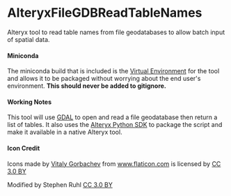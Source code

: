 # AlteryxFileGDBReadTableNames
Alteryx tool to read table names from file geodatabases to allow batch input of spatial data.


#### Miniconda
The miniconda build that is included is the [Virtual Environment](https://help.alteryx.com/developer/current/Python/use/VirtualEnvironment.htm?tocpath=SDKs%7CBuild%20Custom%20Tools%7CPython%20SDK%7C_____3) for the tool and allows it to be packaged without worrying about the end user's environment. **This should never be added to gitignore.**

#### Working Notes
This tool will use [GDAL](https://github.com/OSGeo/gdal) to open and read a file geodatabase then return a list of tables.
It also uses the [Alteryx Python SDK](https://help.alteryx.com/developer/current/Python/Overview.htm?tocpath=SDKs%7CBuild%20Custom%20Tools%7CPython%20SDK%7C_____0) to package the script and make it available in a native Alteryx tool.


#### Icon Credit
Icons made by <a href="https://www.flaticon.com/authors/vitaly-gorbachev" title="Vitaly Gorbachev">Vitaly Gorbachev</a> from <a href="https://www.flaticon.com/" title="Flaticon">www.flaticon.com</a> is licensed by <a href="http://creativecommons.org/licenses/by/3.0/" title="Creative Commons BY 3.0" target="_blank">CC 3.0 BY</a>

Modified by Stephen Ruhl <a href="http://creativecommons.org/licenses/by/3.0/" title="Creative Commons BY 3.0" target="_blank">CC 3.0 BY</a>
